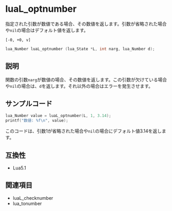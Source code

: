 # luaL_optnumber

指定された引数が数値である場合、その数値を返します。引数が省略された場合や`nil`の場合はデフォルト値を返します。

`[-0, +0, v]`

```c
lua_Number luaL_optnumber (lua_State *L, int narg, lua_Number d);
```

## 説明

関数の引数`narg`が数値の場合、その数値を返します。この引数が欠けている場合や`nil`の場合は、`d`を返します。それ以外の場合はエラーを発生させます。

## サンプルコード

```c
lua_Number value = luaL_optnumber(L, 1, 3.14);
printf("数値: %f\n", value);
```

このコードは、引数1が省略された場合や`nil`の場合にデフォルト値3.14を返します。

## 互換性

- Lua5.1

## 関連項目

- luaL_checknumber
- lua_tonumber
